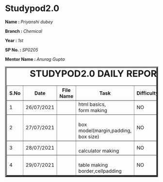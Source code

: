 # Studypod2.0
<body>
        <div>
       <p><b>Name : </b><i>Priyanshi dubey</i></p>
       <p><b>Branch : </b><i>Chemical</i></p>
       <p><b>Year : </b><i>1st</i></p>
       <p><b>SP No. : </b><i>SP0205</i></p>
       <p><b>Mentor Name : </b><i>Anurag Gupta</i></p>
   </div>
       <div>
       <table border="5">
           <caption style="font-size: 30px;"><b>STUDYPOD2.0 DAILY REPORT</b> </caption>
           <thead>
               <tr>
                   <th width="350">S.No</th>
                   <th width="350">Date</th>
                   <th width="350">File Name</th>
                   <th width="350">Task</th>
                   <th width="350">Difficulty</th>
                   <th width="350">Solution</th>
               </thead>
               <tbody>
                   <tr>
                       <td>1</td>
                       <td>26/07/2021</td>
                       <td><form.html</form></td>
                       <td>html basics,<br>form making</td>
                       <td>NO</td>
                       <td></td>
                   </tr>
                   <tr>
                       <td>2</td>
                       <td>27/07/2021</td>
                       <td><report.html</image></td>
                       <td><br>box model(margin,padding,<br>box size)</td>
                       <td>NO</td>
                       <td></td>
                   </tr>
                   <tr>
                       <td>3</td>
                       <td>28/07/2021</td>
                       <td><calculator.html</td>
                       <td><br>calculator making</td>
                       <td>NO</td>
                       <td></td>
                   </tr>
                   <tr>
                    <td>4</td>
                    <td>29/07/2021</td>
                    <td><timetable.html</image></td>
                    <td><br>table making<br>border,cellpadding</td>
                    <td>NO</td>
                    <td></td>
                </tr>
               </tbody>
           </table>
       </div>
   </body>
